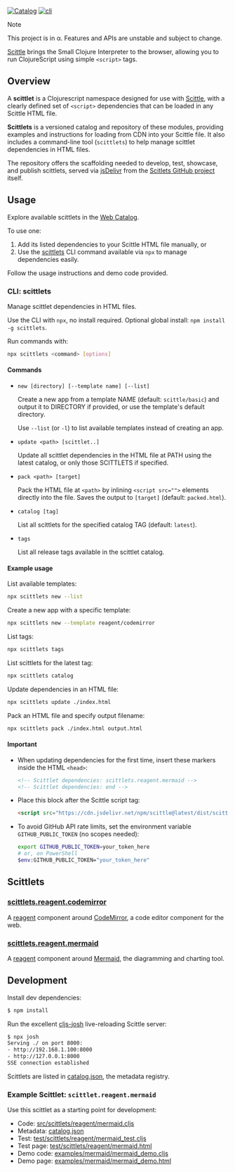 [![Catalog](https://img.shields.io/github/v/release/ikappaki/scittlets)](https://ikappaki.github.io/scittlets/) [![cli](https://img.shields.io/npm/v/scittlets.svg)](https://www.npmjs.com/package/scittlets)

> [!NOTE]
> This project is in α.
> Features and APIs are unstable and subject to change.

[Scittle](https://babashka.org/scittle/) brings the Small Clojure Interpreter to the browser, allowing you to run ClojureScript using simple `<script>` tags.

## Overview

A **scittlet** is a Clojurescript namespace designed for use with [Scittle](https://babashka.org/scittle/), with a clearly defined set of `<script>` dependencies that can be loaded in any Scittle HTML file.

**Scittlets** is a versioned catalog and repository of these modules, providing examples and instructions for loading from CDN into your Scittle file. It also includes a command-line tool (`scittlets`) to help manage scittlet dependencies in HTML files.

The repository offers the scaffolding needed to develop, test, showcase, and publish scittlets, served via [jsDelivr](https://www.jsdelivr.com/) from the [Scitlets GitHub project](https://github.com/ikappaki/scittlets) itself.

## Usage

Explore available scittlets in the [Web Catalog](https://ikappaki.github.io/scittlets/).

To use one:

1. Add its listed dependencies to your Scittle HTML file manually, or
2. Use the [scittlets](#CLI-scittlets) CLI command available via `npx` to manage dependencies easily.

Follow the usage instructions and demo code provided.

### CLI: scittlets

Manage scittlet dependencies in HTML files.

Use the CLI with `npx`, no install required. Optional global install: `npm install -g scittlets`.

Run commands with:
``` bash
npx scittlets <command> [options]
```

#### Commands
- `new [directory] [--template name] [--list]`

  Create a new app from a template NAME (default: `scittle/basic`) and output it to DIRECTORY if provided, or use the template's default directory.

  Use `--list` (or `-l`) to list available templates instead of creating an app.

- `update <path> [scittlet..]`

  Update all scittlet dependencies in the HTML file at PATH using the latest catalog, or only those SCITTLETS if specified.

- `pack <path> [target]`

  Pack the HTML file at `<path>` by inlining `<script src="">` elements directly into the file.
  Saves the output to `[target]` (default: `packed.html`).

- `catalog [tag]`

  List all scittlets for the specified catalog TAG (default: `latest`).

- `tags`

  List all release tags available in the scittlet catalog.

#### Example usage
List available templates:
```bash
npx scittlets new --list
```

Create a new app with a specific template:

```bash
npx scittlets new --template reagent/codemirror
```

List tags:

```bash
npx scittlets tags
```

List scittlets for the latest tag:
```bash
npx scittlets catalog
```

Update dependencies in an HTML file:

```bash
npx scittlets update ./index.html
```

Pack an HTML file and specify output filename:
```bash
npx scittlets pack ./index.html output.html
```

#### Important
- When updating dependencies for the first time, insert these markers inside the HTML `<head>`:
  ```html
  <!-- Scittlet dependencies: scittlets.reagent.mermaid -->
  <!-- Scittlet dependencies: end -->
  ```

- Place this block after the Scittle script tag:
  ```html
  <script src="https://cdn.jsdelivr.net/npm/scittle@latest/dist/scittle.min.js" type="application/javascript"></script>
  ```

- To avoid GitHub API rate limits, set the environment variable `GITHUB_PUBLIC_TOKEN` (no scopes needed):
  ```bash
  export GITHUB_PUBLIC_TOKEN=your_token_here
  # or, on PowerShell
  $env:GITHUB_PUBLIC_TOKEN="your_token_here"
  ```

## Scittlets

### [scittlets.reagent.codemirror](https://ikappaki.github.io/scittlets/test/scittlets/reagent/codemirror.html)

A [reagent](https://reagent-project.github.io/) component around [CodeMirror](https://codemirror.net/), a code editor component for the web.

### [scittlets.reagent.mermaid](https://ikappaki.github.io/scittlets/test/scittlets/reagent/mermaid.html)

A [reagent](https://reagent-project.github.io/) component around [Mermaid](https://mermaid.js.org/), the diagramming and charting tool.

## Development

Install dev dependencies:
```bash
$ npm install
```

Run the excellent [cljs-josh](https://github.com/chr15m/cljs-josh) live-reloading Scittle server:
```bash
$ npx josh
Serving ./ on port 8000:
- http://192.168.1.100:8000
- http://127.0.0.1:8000
SSE connection established
```

Scittlets are listed in [catalog.json](catalog.json), the metadata registry.

### Example Scittlet: `scittlet.reagent.mermaid`

Use this scittlet as a starting point for development:
* Code: [src/scittlets/reagent/mermaid.cljs](src/scittlets/reagent/mermaid.cljs)
* Metadata: [catalog.json](catalog.json)
* Test: [test/scittlets/reagent/mermaid_test.cljs](test/scittlets/reagent/mermaid_test.cljs)
* Test page: [test/scittlets/reagent/mermaid.html](test/scittlets/reagent/mermaid.html)
* Demo code: [examples/mermaid/mermaid_demo.cljs](examples/mermaid/mermaid_demo.cljs)
* Demo page: [examples/mermaid/mermaid_demo.html](examples/mermaid/mermaid_demo.html)
